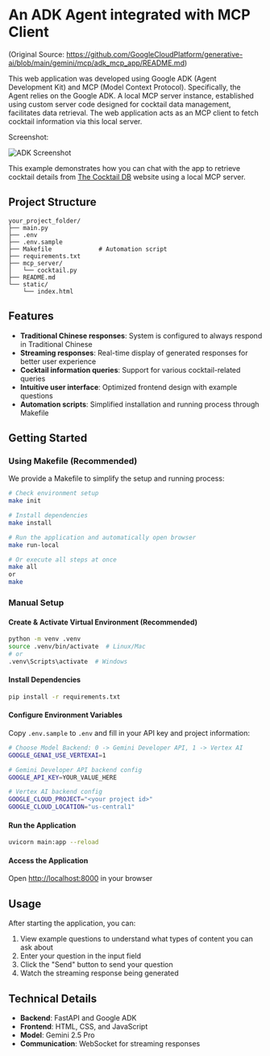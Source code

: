 # An ADK Agent integrated with MCP Client
(Original Source: https://github.com/GoogleCloudPlatform/generative-ai/blob/main/gemini/mcp/adk_mcp_app/README.md)

This web application was developed using Google ADK (Agent Development Kit) and MCP (Model Context Protocol). Specifically, the Agent relies on the Google ADK. A local MCP server instance, established using custom server code designed for cocktail data management, facilitates data retrieval. The web application acts as an MCP client to fetch cocktail information via this local server.

Screenshot:

![ADK Screenshot](https://storage.googleapis.com/github-repo/generative-ai/gemini/mcp/adk_app.png)
  
This example demonstrates how you can chat with the app to retrieve cocktail details from [The Cocktail DB](https://www.thecocktaildb.com/) website using a local MCP server.

## Project Structure

```none
your_project_folder/
├── main.py
├── .env
├── .env.sample
├── Makefile             # Automation script
├── requirements.txt
├── mcp_server/
│   └── cocktail.py
├── README.md
└── static/
    └── index.html
```

## Features

- **Traditional Chinese responses**: System is configured to always respond in Traditional Chinese
- **Streaming responses**: Real-time display of generated responses for better user experience
- **Cocktail information queries**: Support for various cocktail-related queries
- **Intuitive user interface**: Optimized frontend design with example questions
- **Automation scripts**: Simplified installation and running process through Makefile

## Getting Started

### Using Makefile (Recommended)

We provide a Makefile to simplify the setup and running process:

```sh
# Check environment setup
make init

# Install dependencies
make install

# Run the application and automatically open browser
make run-local

# Or execute all steps at once
make all
or
make
```

### Manual Setup

#### Create & Activate Virtual Environment (Recommended)

```sh
python -m venv .venv
source .venv/bin/activate  # Linux/Mac
# or
.venv\Scripts\activate  # Windows
```

#### Install Dependencies

```sh
pip install -r requirements.txt
```

#### Configure Environment Variables

Copy `.env.sample` to `.env` and fill in your API key and project information:

```sh
# Choose Model Backend: 0 -> Gemini Developer API, 1 -> Vertex AI
GOOGLE_GENAI_USE_VERTEXAI=1

# Gemini Developer API backend config
GOOGLE_API_KEY=YOUR_VALUE_HERE

# Vertex AI backend config
GOOGLE_CLOUD_PROJECT="<your project id>"
GOOGLE_CLOUD_LOCATION="us-central1"
```

#### Run the Application

```sh
uvicorn main:app --reload
```

#### Access the Application

Open [http://localhost:8000](http://localhost:8000) in your browser

## Usage

After starting the application, you can:

1. View example questions to understand what types of content you can ask about
2. Enter your question in the input field
3. Click the "Send" button to send your question
4. Watch the streaming response being generated

## Technical Details

- **Backend**: FastAPI and Google ADK
- **Frontend**: HTML, CSS, and JavaScript
- **Model**: Gemini 2.5 Pro
- **Communication**: WebSocket for streaming responses
